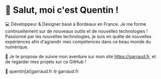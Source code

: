 # 👋 Salut, moi c'est Quentin !

💻 Développeur & Designer basé à Bordeaux en France. Je me forme continuellement sur de nouveaux outils et de nouvelles technologies !
Passionné par les nouvelles technologies, je suis en quête de nouvelles expériences afin d'agrandir mes compétences dans ce beau monde du numérique.

👀 Je te propose de suivre mon aventure sur mon site https://garraud.fr, et de regarder mes projets sur ce GitHub !

💌 quentin[at]garraud.fr
🌐 garraud.fr
